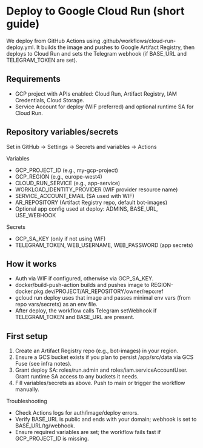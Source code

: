 # Deploy to Google Cloud Run (short guide)

We deploy from GitHub Actions using .github/workflows/cloud-run-deploy.yml. It builds the image and pushes to Google Artifact Registry, then deploys to Cloud Run and sets the Telegram webhook (if BASE_URL and TELEGRAM_TOKEN are set).

## Requirements
- GCP project with APIs enabled: Cloud Run, Artifact Registry, IAM Credentials, Cloud Storage.
- Service Account for deploy (WIF preferred) and optional runtime SA for Cloud Run.

## Repository variables/secrets
Set in GitHub → Settings → Secrets and variables → Actions

Variables
- GCP_PROJECT_ID (e.g., my-gcp-project)
- GCP_REGION (e.g., europe-west4)
- CLOUD_RUN_SERVICE (e.g., app-service)
- WORKLOAD_IDENTITY_PROVIDER (WIF provider resource name)
- SERVICE_ACCOUNT_EMAIL (SA used with WIF)
- AR_REPOSITORY (Artifact Registry repo, default bot-images)
- Optional app config used at deploy: ADMINS, BASE_URL, USE_WEBHOOK

Secrets
- GCP_SA_KEY (only if not using WIF)
- TELEGRAM_TOKEN, WEB_USERNAME, WEB_PASSWORD (app secrets)

## How it works
- Auth via WIF if configured, otherwise via GCP_SA_KEY.
- docker/build-push-action builds and pushes image to REGION-docker.pkg.dev/PROJECT/AR_REPOSITORY/owner/repo:ref
- gcloud run deploy uses that image and passes minimal env vars (from repo vars/secrets) as an env file.
- After deploy, the workflow calls Telegram setWebhook if TELEGRAM_TOKEN and BASE_URL are present.

## First setup
1) Create an Artifact Registry repo (e.g., bot-images) in your region.
2) Ensure a GCS bucket exists if you plan to persist /app/src/data via GCS Fuse (see infra notes).
3) Grant deploy SA: roles/run.admin and roles/iam.serviceAccountUser. Grant runtime SA access to any buckets it needs.
4) Fill variables/secrets as above. Push to main or trigger the workflow manually.

Troubleshooting
- Check Actions logs for auth/image/deploy errors.
- Verify BASE_URL is public and ends with your domain; webhook is set to BASE_URL/tg/webhook.
- Ensure required variables are set; the workflow fails fast if GCP_PROJECT_ID is missing.
